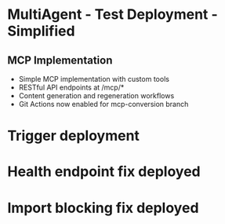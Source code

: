 # MultiAgent - Test Deployment - Simplified

## MCP Implementation
- Simple MCP implementation with custom tools
- RESTful API endpoints at /mcp/*
- Content generation and regeneration workflows
- Git Actions now enabled for mcp-conversion branch
# Trigger deployment
# Health endpoint fix deployed
# Import blocking fix deployed
